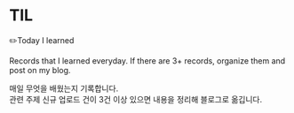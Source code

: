 # TIL
✏️Today I learned

Records that I learned everyday.
If there are 3+ records, organize them and post on my blog.

매일 무엇을 배웠는지 기록합니다.  
관련 주제 신규 업로드 건이 3건 이상 있으면 내용을 정리해 블로그로 옮깁니다.